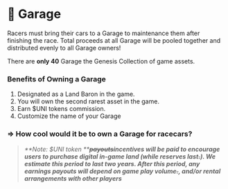 # 🚉 Garage

Racers must bring their cars to a Garage to maintenance them after finishing the race. Total proceeds at all Garage will be pooled together and distributed evenly to all Garage owners!

There are **only 40** Garage the Genesis Collection of game assets.&#x20;

### Benefits of Owning a Garage

1. Designated as a Land Baron in the game.
2. You will own the second rarest asset in the game.
3. Earn $UNI tokens commission.
4. Customize the name of your Garage

### => How cool would it be to own a Garage for racecars?

> _**Note: $UNI token **_~~_**payouts**_~~_**incentives will be paid to encourage users to purchase digital in-game land (while reserves last**_~~_**.**_~~_**). We estimate this period to last two years. After this period, any earnings payouts will depend on game play volume**_~~_**.**_~~_**, and/or rental arrangements with other players**_
